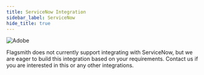 ```yaml
---
title: ServiceNow Integration
sidebar_label: ServiceNow
hide_title: true
---
```


![Adobe](/img/integrations/servicenow/servicenow-logo.svg)

Flagsmith does not currently support integrating with ServiceNow, but we are eager to build this integration based on
your requirements.
<a class="open-chat" data-crisp-chat-message="Hello, I'm interested in integrating with ServiceNow.">Contact us</a> if
you are interested in this or any other integrations.
